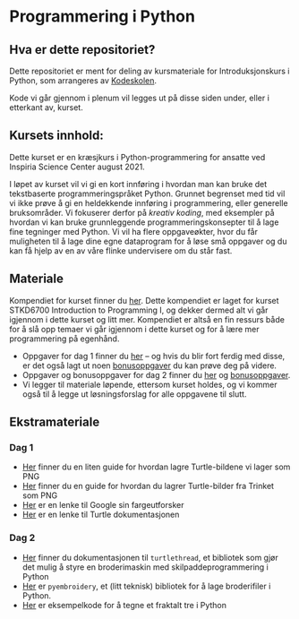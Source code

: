 # Programmering i Python

## Hva er dette repositoriet?
Dette repositoriet er ment for deling av kursmateriale for Introduksjonskurs i Python, som arrangeres av [Kodeskolen](https://simulakodeskolen.no/). 

Kode vi går gjennom i plenum vil legges ut på disse siden under, eller i etterkant av, kurset.

## Kursets innhold:
Dette kurset er en kræsjkurs i Python-programmering for ansatte ved Inspiria Science Center august 2021.

I løpet av kurset vil vi gi en kort innføring i hvordan man kan bruke det tekstbaserte programmeringspråket Python. Grunnet begrenset med tid vil vi ikke prøve å gi en heldekkende innføring i programmering, eller generelle bruksområder. Vi fokuserer derfor på *kreativ koding*, med eksempler på hvordan vi kan bruke grunnleggende programmeringskonsepter til å lage fine tegninger med Python. Vi vil ha flere oppgaveøkter, hvor du får muligheten til å lage dine egne dataprogram for å løse små oppgaver og du kan få hjelp av en av våre flinke undervisere om du står fast.

## Materiale
Kompendiet for kurset finner du [her](kompendium.pdf). Dette kompendiet er laget for kurset STKD6700 Introduction to Programming I, og dekker dermed alt vi går igjennom i dette kurset og litt mer. Kompendiet er altså en fin ressurs både for å slå opp temaer vi går igjennom i dette kurset og for å lære mer programmering på egenhånd.

 * Oppgaver for dag 1 finner du [her](Dag1/oppgaver.pdf) – og hvis du blir fort ferdig med disse, er det også lagt ut noen [bonusoppgaver](Dag1/bonusoppgaver.pdf) du kan prøve deg på videre. 
 * Oppgaver og bonusoppgaver for dag 2 finner du [her](Dag2/oppgaver.pdf) og [bonusoppgaver](Dag2/bonusoppgaver.pdf).
 * Vi legger til materiale løpende, ettersom kurset holdes, og vi kommer også til å legge ut løsningsforslag for alle oppgavene til slutt.

## Ekstramateriale
### Dag 1
 * [Her](Ekstramateriale/lagre_turtle.md) finner du en liten guide for hvordan lagre Turtle-bildene vi lager som PNG
 * [Her](https://marieroald.github.io/trinket_til_png/) finner du en guide for hvordan du lagrer Turtle-bilder fra Trinket som PNG
 * [Her](https://www.google.com/search?q=color+picker) er en lenke til Google sin fargeutforsker
 * [Her](https://docs.python.org/3/library/turtle.html) er en lenke til Turtle dokumentasjonen

### Dag 2
 * [Her](http://turtlethread.com/) finner du dokumentasjonen til `turtlethread`, et bibliotek som gjør det mulig å styre en broderimaskin med skilpaddeprogrammering i Python
 * [Her](https://github.com/EmbroidePy/pyembroidery) er `pyembroidery`, et (litt teknisk) bibliotek for å lage broderifiler i Python.
 * [Her](Ekstramateriale/fraktalt_tre.py) er eksempelkode for å tegne et fraktalt tre i Python
